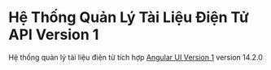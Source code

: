 # Hệ Thống Quản Lý Tài Liệu Điện Tử API Version 1
Hệ thống quản lý tài liệu điện tử tích hợp [Angular UI Version 1](https://github.com/phamtiendungcw/HeThongQuanLyTaiLieuDienTu_UI_V1) version 14.2.0
